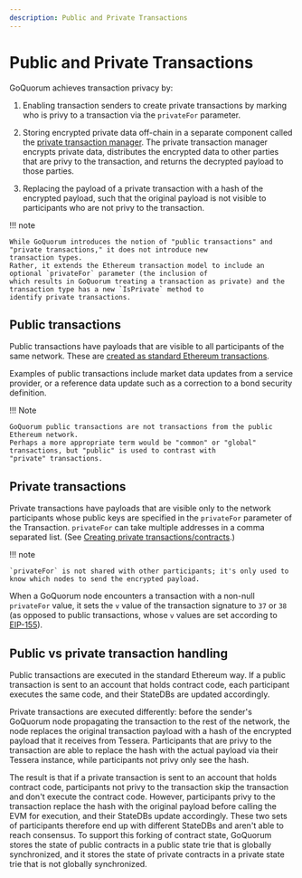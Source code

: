 ```yaml
---
description: Public and Private Transactions
---
```


# Public and Private Transactions

GoQuorum achieves transaction privacy by:

1. Enabling transaction senders to create private transactions by marking who is privy to a transaction via the
  `privateFor` parameter.

1. Storing encrypted private data off-chain in a separate component called the
  [private transaction manager](PrivateTransactionManager.md).
  The private transaction manager encrypts private data, distributes the encrypted data to other parties that are privy
  to the transaction, and returns the decrypted payload to those parties.

1. Replacing the payload of a private transaction with a hash of the encrypted payload, such that the original payload
   is not visible to participants who are not privy to the transaction.

!!! note

    While GoQuorum introduces the notion of "public transactions" and "private transactions," it does not introduce new
    transaction types.
    Rather, it extends the Ethereum transaction model to include an optional `privateFor` parameter (the inclusion of
    which results in GoQuorum treating a transaction as private) and the transaction type has a new `IsPrivate` method to
    identify private transactions.

## Public transactions

Public transactions have payloads that are visible to all participants of the same network.
These are
[created as standard Ethereum transactions](https://github.com/ethereum/wiki/wiki/JavaScript-API#web3ethsendtransaction).

Examples of public transactions include market data updates from a service provider, or a reference data update such as
a correction to a bond security definition.

!!! Note

    GoQuorum public transactions are not transactions from the public Ethereum network.
    Perhaps a more appropriate term would be "common" or "global" transactions, but "public" is used to contrast with
    "private" transactions.

## Private transactions

Private transactions have payloads that are visible only to the network participants whose public keys are specified in
the `privateFor` parameter of the Transaction.
`privateFor` can take multiple addresses in a comma separated list.
(See
[Creating private transactions/contracts](../../HowTo/Use/DevelopingSmartContracts.md#creating-private-transactionscontracts).)

!!! note

    `privateFor` is not shared with other participants; it's only used to know which nodes to send the encrypted payload.

When a GoQuorum node encounters a transaction with a non-null `privateFor` value, it sets the `v` value of the
transaction signature to `37` or `38` (as opposed to public transactions, whose `v` values are set according to
[EIP-155](https://github.com/ethereum/EIPs/blob/master/EIPS/eip-155.md)).

## Public vs private transaction handling

Public transactions are executed in the standard Ethereum way.
If a public transaction is sent to an account that holds contract code, each participant executes the same code, and
their StateDBs are updated accordingly.

Private transactions are executed differently: before the sender's GoQuorum node propagating the transaction to the
rest of the network, the node replaces the original transaction payload with a hash of the encrypted payload that it
receives from Tessera.
Participants that are privy to the transaction are able to replace the hash with the actual payload via their Tessera
instance, while participants not privy only see the hash.

The result is that if a private transaction is sent to an account that holds contract code, participants not privy to
the transaction skip the transaction and don't execute the contract code.
However, participants privy to the transaction replace the hash with the original payload before calling the EVM for
execution, and their StateDBs update accordingly.
These two sets of participants therefore end up with different StateDBs and aren't able to reach consensus.
To support this forking of contract state, GoQuorum stores the state of public contracts in a public state trie that
is globally synchronized, and it stores the state of private contracts in a private state trie that is not globally
synchronized.
